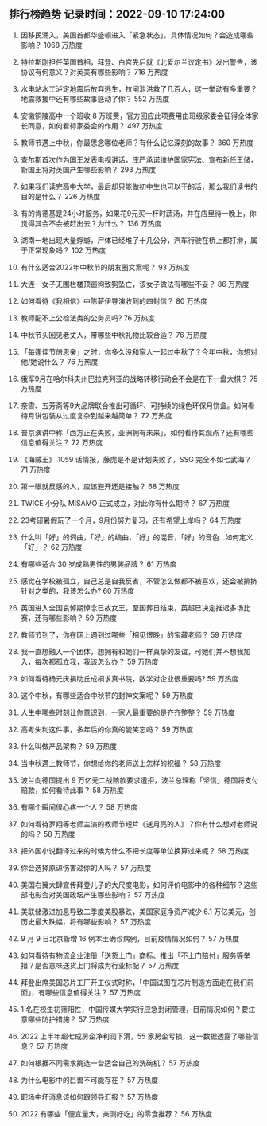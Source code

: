 
## 排行榜趋势 记录时间：2022-09-10 17:24:00
  
  1. 因移民涌入，美国首都华盛顿进入「紧急状态」，具体情况如何？会造成哪些影响？ 1068 万热度
    
  2. 特拉斯刚担任英国首相，拜登、白宫先后就《北爱尔兰议定书》发出警告，该协议有何意义？对英美有哪些影响？ 716 万热度
    
  3. 水电站水工泸定地震后放弃逃生，拉闸泄洪救了几百人，这一举动有多重要？地震救援中还有哪些故事感动了你？ 552 万热度
    
  4. 安徽铜陵高中一个班收 8 万班费，官方回应此项费用由班级家委会征得全体家长同意，如何看待家委会的作用？ 497 万热度
    
  5. 教师节遇上中秋，你最思念哪位老师？有什么记忆深刻的故事？ 360 万热度
    
  6. 查尔斯首次作为国王发表电视讲话，庄严承诺维护国家宪法、宣布新任王储，新国王将对英国产生哪些影响？ 293 万热度
    
  7. 如果我们读完高中大学，最后却只能做初中生也可以干的活，那么我们读书的目的是什么？ 226 万热度
    
  8. 有的肯德基是24小时服务，如果花9元买一杯时蔬汤，并在店里待一晚上，你觉得其会不会被赶出去？为什么？ 136 万热度
    
  9. 湖南一地出现大量蜉蝣，尸体已经堆了十几公分，汽车行驶在桥上都打滑，属于正常现象吗？ 102 万热度
    
  10. 有什么适合2022年中秋节的朋友圈文案呢？ 93 万热度
    
  11. 大连一女子无围栏楼顶遛狗致狗坠亡，该女子做法有哪些不妥？ 86 万热度
    
  12. 如何看待《我相信》中陈薪伊导演收到的四封信？ 80 万热度
    
  13. 教师配不上公检法类的公务员吗? 76 万热度
    
  14. 中秋节头回见老丈人，带哪些中秋礼物比较合适？ 76 万热度
    
  15. 「每逢佳节倍思亲」之时，你多久没和家人一起过中秋了？今年中秋，你想对他/她说什么？ 76 万热度
    
  16. 俄军9月在哈尔科夫州巴拉克列亚的战略转移行动会不会是在下一盘大棋？ 75 万热度
    
  17. 奈雪、五芳斋等9大品牌联合推出可循环、可持续的绿色环保月饼盒。如何看待月饼包装从过度复杂到越来越简单？ 72 万热度
    
  18. 普京演讲中称「西方正在失败，亚洲拥有未来」，如何看待其观点？还有哪些信息值得关注？ 72 万热度
    
  19. 《海贼王》 1059 话情报，藤虎是不是计划失败了，SSG 完全不如七武海？ 71 万热度
    
  20. 第一眼就反感的人，应该避开还是接触？ 68 万热度
    
  21. TWICE 小分队 MISAMO 正式成立，对此你有什么期待？ 67 万热度
    
  22. 23考研暑假玩了一个月，9月份努力复习，还有希望上岸吗？ 64 万热度
    
  23. 什么叫「好」的词曲，「好」的编曲，「好」的混音，「好」的音色...如何定义「好」？ 62 万热度
    
  24. 有哪些适合 30 岁成熟男性的男装品牌？ 61 万热度
    
  25. 感觉在学校被孤立，自己总是自我反省，不管怎么做都不被喜欢，还会被排挤针对之类的，我该怎么办? 60 万热度
    
  26. 英国进入全国哀悼期悼念已故女王，至国葬日结束，英超已决定推迟多场比赛，还有哪些影响？ 59 万热度
    
  27. 教师节到了，你在网上遇到过哪些「相见恨晚」的宝藏老师？ 59 万热度
    
  28. 我一直想融入一个团体，想拥有和她们一样真挚的友谊，可她们并不想我加入，每次都孤立我，我该怎么办？ 59 万热度
    
  29. 如何看待杨元庆捐助丘成桐求真书院，数学对企业很重要吗? 59 万热度
    
  30. 这个中秋，有哪些适合中秋节的封神文案呢？ 59 万热度
    
  31. 人生中哪些时刻让你意识到，一家人最重要的是齐齐整整？ 59 万热度
    
  32. 高考失利这件事，多年后的你真的能笑忘吗？ 59 万热度
    
  33. 什么叫做产品架构？ 59 万热度
    
  34. 当中秋遇上教师节，你想给你的老师送上怎样的祝福？ 58 万热度
    
  35. 波兰向德国提出 9 万亿元二战赔款要求遭拒，波兰总理称「坚信」德国将支付赔款，如何看待此事？ 58 万热度
    
  36. 有哪个瞬间很心疼一个人？ 58 万热度
    
  37. 如何看待罗翔等老师主演的教师节短片《送月亮的人》？你有什么想对老师说的吗？ 58 万热度
    
  38. 把外国小说翻译过来的时候为什么不把长度等单位换算过来呢？ 58 万热度
    
  39. 你会选择原谅伤害过你的人吗？ 57 万热度
    
  40. 美国右翼大肆宣传拜登儿子的大尺度电影，如何评价电影中的各种细节？这些部电影会对美国政坛产生哪些影响？ 57 万热度
    
  41. 美联储激进加息导致二季度美股暴跌，美国家庭净资产减少 6.1 万亿美元，创历史最大跌幅，将有哪些影响？ 57 万热度
    
  42. 9 月 9 日北京新增 16 例本土确诊病例，目前疫情情况如何？ 57 万热度
    
  43. 如何看待有物流企业注册「送货上门」商标、推出「不上门赔付」服务等举措？是否意味送货上门将成为行业标配？ 57 万热度
    
  44. 拜登出席美国芯片工厂开工仪式时称，「中国试图在芯片制造方面走在我们前面」，有哪些信息值得关注？ 57 万热度
    
  45. 1 名在校生初筛阳性，中国传媒大学实行应急封闭管理，目前情况如何？要注意哪些防护措施？ 57 万热度
    
  46. 2022 上半年超七成房企净利润下滑，55 家房企亏损，这一数据透露了哪些信息？ 57 万热度
    
  47. 如何根据不同需求挑选一台适合自己的洗碗机？ 57 万热度
    
  48. 为什么电影中的巨兽不可能存在？ 57 万热度
    
  49. 职场中坏消息该如何跟领导汇报？ 57 万热度
    
  50. 2022 有哪些「便宜量大，亲测好吃」的零食推荐？ 56 万热度
    